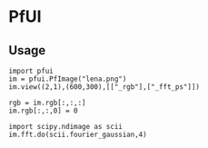PfUI
=======

Usage
-----
<pre><code>import pfui
im = pfui.PfImage("lena.png")
im.view((2,1),(600,300),[["_rgb"],["_fft_ps"]])

rgb = im.rgb[:,:,:]
im.rgb[:,:,0] = 0

import scipy.ndimage as scii
im.fft.do(scii.fourier_gaussian,4)</code></pre>
